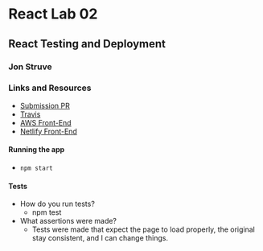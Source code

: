 # React Lab 02

## React Testing and Deployment

### Jon Struve

### Links and Resources
* [Submission PR](https://github.com/DeltaV401/react-lab-02/pull/1)
* [Travis](https://travis-ci.com/DeltaV401/react-lab-02/builds/133075908)
* [AWS Front-End](http://react-lab-02.s3-website.us-east-2.amazonaws.com/)
* [Netlify Front-End](https://silly-aryabhata-15a8f1.netlify.com/)

#### Running the app
* `npm start`

#### Tests
* How do you run tests?
  * npm test
* What assertions were made?
  * Tests were made that expect the page to load properly, the original stay consistent, and I can change things.
